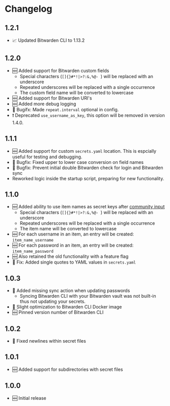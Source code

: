# Changelog

## 1.2.1

* 📈 Updated Bitwarden CLI to 1.13.2

## 1.2.0

* 🆕 Added support for Bitwarden custom fields
    * Special characters (`[]{}#*!|>?:&,%@- `) will be replaced with an underscore
    * Repeated underscores will be replaced with a single occurrence
    * The custom field name will be converted to lowercase
* 🆕 Added support for Bitwarden URI's
* 🆕 Added more debug logging
* 🐞 Bugifx: Made `repeat.interval` optional in config.
* ❗ Deprecated `use_username_as_key`, this option will be removed in version 1.4.0.

## 1.1.1

* 🆕 Added support for custom `secrets.yaml` location. This is espcially useful for testing and debugging.
* 🐞 Bugfix: Fixed upper to lower case conversion on field names
* 🐞 Bugfix: Prevent initial double Bitwarden check for login and Bitwarden sync
* Reworked logic inside the startup script, preparing for new functionality.

## 1.1.0

* 🆕 Added ability to use item names as secret keys after [community input](https://reddit.com/r/homeassistant/comments/jqw4gf/addon_release_bitwarden_secrets_for_home_assistant/?ref=share&ref_source=link)
    * Special characters (`[]{}#*!|>?:&,%@- `) will be replaced with an underscore
    * Repeated underscores will be replaced with a single occurrence
    * The item name will be converted to lowercase
* 🆕 For each username in an item, an entry will be created: `item_name_username`
* 🆕 For each password in an item, an entry will be created: `item_name_password`
* 🆕 Also retained the old functionality with a feature flag
* 🐞 Fix: Added single quotes to YAML values in `secrets.yaml`

## 1.0.3

* 🐞 Added missing sync action when updating passwords
    * Syncing Bitwarden CLI with your Bitwarden vault was not built-in thus not updating your secrets.
* 🐞 Slight optimization to Bitwarden CLI Docker image
* 🆕 Pinned version number of Bitwarden CLI

## 1.0.2

* 🐞 Fixed newlines within secret files

## 1.0.1

* 🆕 Added support for subdirectories with secret files

## 1.0.0

* 🆕 Initial release
